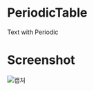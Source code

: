 # PeriodicTable
Text with Periodic

# Screenshot
![캡처](https://user-images.githubusercontent.com/46927150/72513914-16abe980-3891-11ea-9a0c-779455cc6ad2.PNG)
